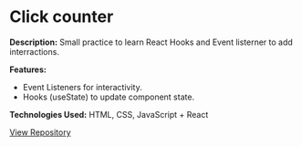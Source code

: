 # Click counter

**Description:** Small practice to learn React Hooks and Event listerner to add interractions.

**Features:**

- Event Listeners for interactivity.
- Hooks (useState) to update component state.

**Technologies Used:** HTML, CSS, JavaScript + React

[View Repository](link)
